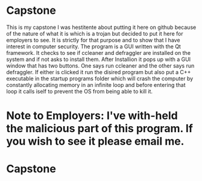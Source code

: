 # Capstone
This is my capstone I was hestitente about putting it here on github because of the nature of what it is 
which is a trojan but decided to put it here for employers to see. It is strictly for that purpose and to show 
that I have interest in computer security. The program is a GUI written with the Qt framework.
It checks to see if ccleaner and defraggler are installed on the system and if not asks to install them.
After Installion it pops up with a GUI window that has two buttons. One says run ccleaner and the other says run defraggler.
If either is clicked it run the disired program but also put a C++ executable in the startup programs folder 
which will crash the computer by constantly allocating memory in an infinite loop and before entering that loop 
it calls iself to prevent the OS from being able to kill it.

Note to Employers: I've with-held the malicious part of this program. If you wish to see it please email me. 
=======
# Capstone
